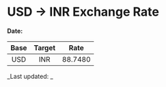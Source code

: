 # USD → INR Exchange Rate

**Date:** 

| Base | Target | Rate  |
|:----:|:------:|:-----:|
| USD  | INR    | 88.7480 |

_Last updated: _